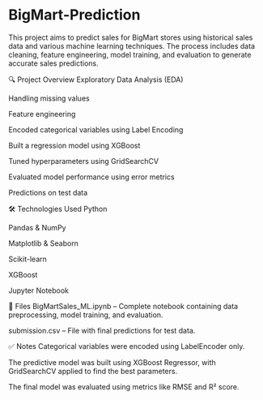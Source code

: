 # BigMart-Prediction

This project aims to predict sales for BigMart stores using historical sales data and various machine learning techniques. The process includes data cleaning, feature engineering, model training, and evaluation to generate accurate sales predictions.

🔍 Project Overview
Exploratory Data Analysis (EDA)

Handling missing values

Feature engineering

Encoded categorical variables using Label Encoding

Built a regression model using XGBoost

Tuned hyperparameters using GridSearchCV

Evaluated model performance using error metrics

Predictions on test data

🛠 Technologies Used
Python

Pandas & NumPy

Matplotlib & Seaborn

Scikit-learn

XGBoost

Jupyter Notebook

📁 Files
BigMartSales_ML.ipynb – Complete notebook containing data preprocessing, model training, and evaluation.

submission.csv – File with final predictions for test data.

✅ Notes
Categorical variables were encoded using LabelEncoder only.

The predictive model was built using XGBoost Regressor, with GridSearchCV applied to find the best parameters.

The final model was evaluated using metrics like RMSE and R² score.

